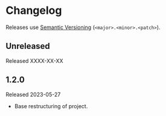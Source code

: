 # Changelog

Releases use [Semantic Versioning](https://semver.org/) (`<major>.<minor>.<patch>`).

## Unreleased

Released XXXX-XX-XX

## 1.2.0

Released 2023-05-27

- Base restructuring of project.
